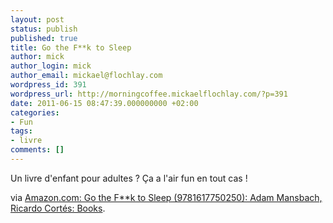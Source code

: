 ```yaml
---
layout: post
status: publish
published: true
title: Go the F**k to Sleep
author: mick
author_login: mick
author_email: mickael@flochlay.com
wordpress_id: 391
wordpress_url: http://morningcoffee.mickaelflochlay.com/?p=391
date: 2011-06-15 08:47:39.000000000 +02:00
categories:
- Fun
tags:
- livre
comments: []
---
```

Un livre d'enfant pour adultes ? Ça a l'air fun en tout cas !

via <a href="http://www.amazon.com/Go-F-Sleep-Adam-Mansbach/dp/1617750255">Amazon.com: Go the F**k to Sleep (9781617750250): Adam Mansbach, Ricardo Cortés: Books</a>.
